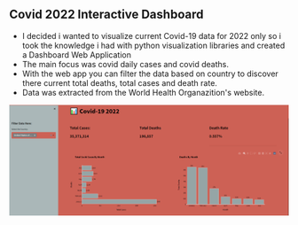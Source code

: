 
## Covid 2022 Interactive Dashboard
- I decided i wanted to visualize current Covid-19 data for 2022 only so i took the knowledge 
  i had with python visualization libraries and created a Dashboard Web Application
- The main focus was covid daily cases and covid deaths.
- With the web app you can filter the data based on country to discover there 
  current total deaths, total cases and death rate.
- Data was extracted from the World Health Organazition's website.
 
![alt text](https://github.com/carcar2020/Covid_2022/blob/main/webapppic.png?raw=true)
